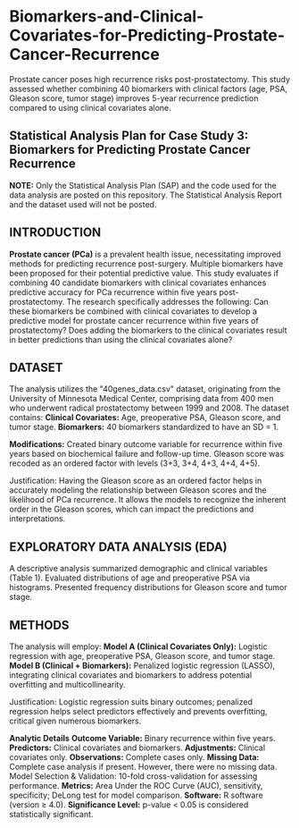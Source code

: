 # Biomarkers-and-Clinical-Covariates-for-Predicting-Prostate-Cancer-Recurrence
Prostate cancer poses high recurrence risks post-prostatectomy. This study assessed whether combining 40 biomarkers with clinical factors (age, PSA, Gleason score, tumor stage) improves 5-year recurrence prediction compared to using clinical covariates alone.


## Statistical Analysis Plan for Case Study 3: Biomarkers for Predicting Prostate Cancer Recurrence
**NOTE:** Only the Statistical Analysis Plan (SAP) and the code used for the data analysis are posted on this repository. The Statistical Analysis Report and the dataset used will not be posted.

## INTRODUCTION
**Prostate cancer (PCa)** is a prevalent health issue, necessitating improved methods for predicting recurrence post-surgery. Multiple biomarkers have been proposed for their potential predictive value. This study evaluates if combining 40 candidate biomarkers with clinical covariates enhances predictive accuracy for PCa recurrence within five years post-prostatectomy. The research specifically addresses the following:
Can these biomarkers be combined with clinical covariates to develop a predictive model for prostate cancer recurrence within five years of prostatectomy?
Does adding the biomarkers to the clinical covariates result in better predictions than using the clinical covariates alone?

## DATASET
The analysis utilizes the "40genes_data.csv" dataset, originating from the University of Minnesota Medical Center, comprising data from 400 men who underwent radical prostatectomy between 1999 and 2008. The dataset contains:
**Clinical Covariates:** Age, preoperative PSA, Gleason score, and tumor stage.
**Biomarkers:** 40 biomarkers standardized to have an SD = 1.

**Modifications:**
Created binary outcome variable for recurrence within five years based on biochemical failure and follow-up time.
Gleason score was recoded as an ordered factor with levels (3+3, 3+4, 4+3, 4+4, 4+5).

Justification: Having the Gleason score as an ordered factor helps in accurately modeling the relationship between Gleason scores and the likelihood of PCa recurrence. It allows the models to recognize the inherent order in the Gleason scores, which can impact the predictions and interpretations.

## EXPLORATORY DATA ANALYSIS (EDA)
A descriptive analysis summarized demographic and clinical variables (Table 1).
Evaluated distributions of age and preoperative PSA via histograms.
Presented frequency distributions for Gleason score and tumor stage.

## METHODS
The analysis will employ:
**Model A (Clinical Covariates Only):** Logistic regression with age, preoperative PSA, Gleason score, and tumor stage.
**Model B (Clinical + Biomarkers):** Penalized logistic regression (LASSO), integrating clinical covariates and biomarkers to address potential overfitting and multicollinearity.

Justification: Logistic regression suits binary outcomes; penalized regression helps select predictors effectively and prevents overfitting, critical given numerous biomarkers.

**Analytic Details**
**Outcome Variable:** Binary recurrence within five years.
**Predictors:** Clinical covariates and biomarkers.
**Adjustments:** Clinical covariates only.
**Observations:** Complete cases only.
**Missing Data:** Complete case analysis if present. However, there were no missing data.
Model Selection & Validation: 10-fold cross-validation for assessing performance.
**Metrics:** Area Under the ROC Curve (AUC), sensitivity, specificity; DeLong test for model comparison.
**Software:** R software (version ≥ 4.0).
**Significance Level:** p-value < 0.05 is considered statistically significant.
